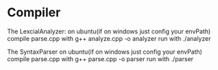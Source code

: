 # Compiler
The LexcialAnalyzer:
on ubuntu(if on windows just config your envPath)
compile parse.cpp with
	g++ analyze.cpp -o analyzer
run with
    ./analyzer

The SyntaxParser
on ubuntu(if on windows just config your envPath)
compile parse.cpp with
    g++ parse.cpp -o parser
run with
    ./parser
